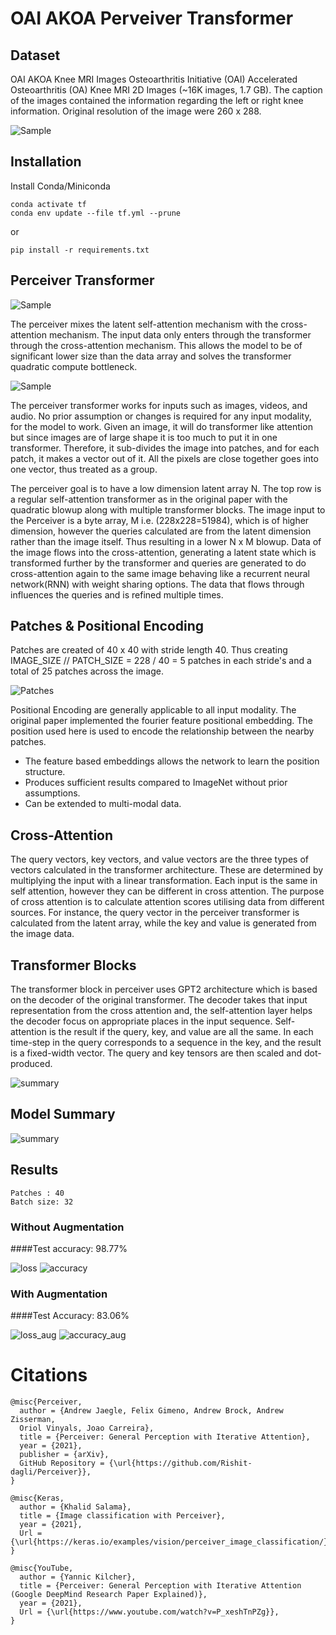 # OAI AKOA Perveiver Transformer

## Dataset

OAI AKOA Knee MRI Images
Osteoarthritis Initiative (OAI) Accelerated Osteoarthritis (OA) Knee MRI 2D 
Images (~16K images, 1.7 GB). The caption of the images contained the 
information regarding the left or right knee information. Original resolution
of the image were 260 x 288.

![Sample](display/figures/sample.png) 

## Installation

Install Conda/Miniconda

```
conda activate tf
conda env update --file tf.yml --prune
```

or

```
pip install -r requirements.txt
```

## Perceiver Transformer

![Sample](display/figures/perceiver_transformer.png)

The perceiver mixes the latent self-attention mechanism with the cross-attention
mechanism. The input data only enters through the transformer through the 
cross-attention mechanism. This allows the model to be of significant lower 
size than the data array and solves the transformer quadratic compute bottleneck. 

![Sample](display/figures/perceiver_transformer.jpg)

The perceiver transformer works for inputs such as images, videos, and
audio. No prior assumption or changes is required for any input modality, 
for the model to work. Given an image, it will do transformer like attention 
but since images are of large shape it is too much to put it in one transformer.
Therefore, it sub-divides the image into patches, and for each patch, it makes 
a vector out of it. All the pixels are close together goes into one vector, 
thus treated as a group.

The perceiver goal is to have a low dimension latent array N. The top row
is a regular self-attention transformer as in the original paper with the 
quadratic blowup along with multiple transformer blocks. The image input to the 
Perceiver is a byte array, M i.e. (228x228=51984), which is of higher dimension,
however the queries calculated are from the latent dimension rather than the 
image itself. Thus resulting in a lower N x M blowup. Data of the image flows 
into the cross-attention, generating a latent state which is transformed further
by the transformer and queries are generated to do cross-attention again to the 
same image behaving like a recurrent neural network(RNN) with weight sharing 
options. The data that flows through influences the queries and is refined 
multiple times.

## Patches & Positional Encoding

Patches are created of 40 x 40 with stride length 40. Thus creating 
IMAGE_SIZE // PATCH_SIZE = 228 / 40 = 5 patches in each stride's and a total of 
25 patches across the image.

![Patches](display/figures/patches.png)

Positional Encoding are generally applicable to all input modality. The original
paper implemented the fourier feature positional embedding. The position used 
here is used to encode the relationship between the nearby patches. 

* The feature based embeddings allows the network to learn the position structure.
* Produces sufficient results compared to ImageNet without prior assumptions.
* Can be extended to multi-modal data.

## Cross-Attention

The query vectors, key vectors, and value vectors are the three types of 
vectors calculated in the transformer architecture. These are determined by 
multiplying the input with a linear transformation. Each input is the same 
in self attention, however they can be different in cross attention. 
The purpose of cross attention is to calculate attention scores utilising data
from different sources. For instance, the query vector in the perceiver 
transformer is calculated from the latent array, while the key and value is 
generated from the image data. 

## Transformer Blocks

The transformer block in perceiver uses GPT2 architecture which is based on 
the decoder of the original transformer. The decoder takes that input 
representation from the cross attention and, the self-attention layer helps 
the decoder focus on appropriate places in the input sequence. Self-attention 
is the result if the query, key, and value are all the same. In each time-step 
in the query corresponds to a sequence in the key, and the result is a 
fixed-width vector. The query and key tensors are then scaled and dot-produced.

![summary](display/figures/gpt2_transformer_architecture.jpeg)

## Model Summary

![summary](display/figures/perceiver_summary.png)


## Results

```
Patches : 40
Batch size: 32
```

### Without Augmentation

####Test accuracy: 98.77%

![loss](display/figures/loss.png)
![accuracy](display/figures/accuracy.png)


### With Augmentation

####Test Accuracy: 83.06%

![loss_aug](display/figures/loss_aug.png)
![accuracy_aug](display/figures/accuracy_aug.png)


# Citations
```
@misc{Perceiver,
  author = {Andrew Jaegle, Felix Gimeno, Andrew Brock, Andrew Zisserman, 
  Oriol Vinyals, Joao Carreira},
  title = {Perceiver: General Perception with Iterative Attention},
  year = {2021},
  publisher = {arXiv},
  GitHub Repository = {\url{https://github.com/Rishit-dagli/Perceiver}},
}
```

```
@misc{Keras,
  author = {Khalid Salama},
  title = {Image classification with Perceiver},
  year = {2021},
  Url = {\url{https://keras.io/examples/vision/perceiver_image_classification/}},
}
```

```
@misc{YouTube,
  author = {Yannic Kilcher},
  title = {Perceiver: General Perception with Iterative Attention (Google DeepMind Research Paper Explained)},
  year = {2021},
  Url = {\url{https://www.youtube.com/watch?v=P_xeshTnPZg}},
}
```